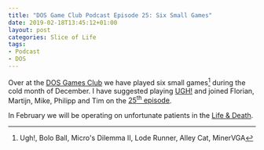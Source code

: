 ```yaml
---
title: "DOS Game Club Podcast Episode 25: Six Small Games"
date: 2019-02-18T13:45:12+01:00
layout: post
categories: Slice of Life
tags:
- Podcast
- DOS
---
```


Over at the [DOS Games Club][dgc] we have played six small games[^games] during the cold month of December. I have suggested playing [UGH!][ugh] and joined Florian, Martijn, Mike, Philipp and Tim on the [25<sup>th</sup> episode][dgc-25].

In February we will be operating on unfortunate patients in the [Life & Death][lad].

[dgc]: https://dosgame.club
[ugh]: https://www.mobygames.com/game/dos/ugh
[dgc-25]: https://www.dosgame.club/six-small-games/
[lad]: https://www.mobygames.com/game/dos/life-death

[^games]: Ugh!, Bolo Ball, Micro's Dilemma II, Lode Runner, Alley Cat, MinerVGA